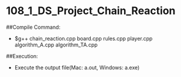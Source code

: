 # 108_1_DS_Project_Chain_Reaction

##Compile Command:

- $g++ chain_reaction.cpp board.cpp rules.cpp player.cpp algorithm_A.cpp algorithm_TA.cpp

##Execution:

- Execute the output file(Mac: a.out, Windows: a.exe)
